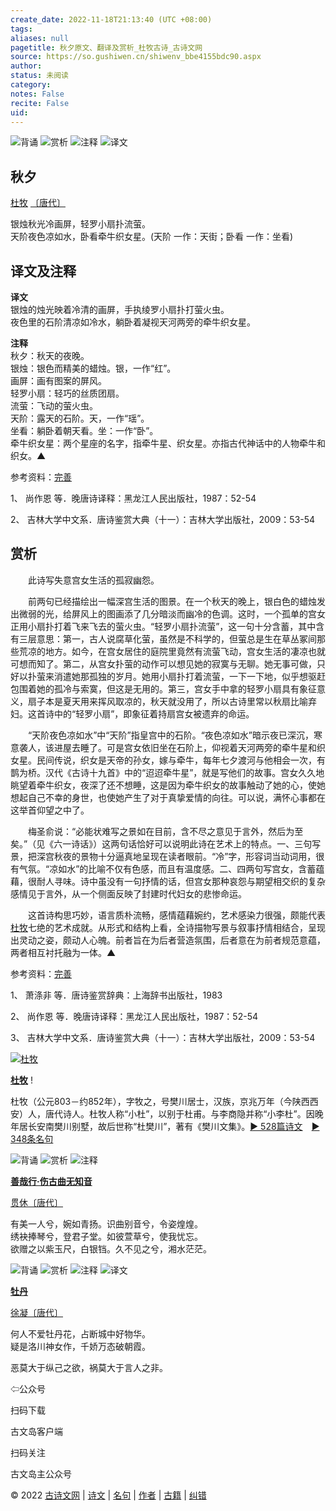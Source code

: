 ```yaml
---
create_date: 2022-11-18T21:13:40 (UTC +08:00)
tags: 
aliases: null
pagetitle: 秋夕原文、翻译及赏析_杜牧古诗_古诗文网
source: https://so.gushiwen.cn/shiwenv_bbe4155bdc90.aspx
author: 
status: 未阅读
category: 
notes: False
recite: False
uid: 
---
```


![背诵](https://song.gushiwen.cn/siteimg/bei-pic.png) ![赏析](https://song.gushiwen.cn/siteimg/shang-pic.png) ![注释](https://song.gushiwen.cn/siteimg/zhu-pic.png) ![译文](https://song.gushiwen.cn/siteimg/yi-pic.png)

## 秋夕

[杜牧](https://so.gushiwen.cn/authorv_727e9dff8850.aspx) [〔唐代〕](https://so.gushiwen.cn/shiwens/default.aspx?cstr=%e5%94%90%e4%bb%a3)

银烛秋光冷画屏，轻罗小扇扑流萤。  
天阶夜色凉如水，卧看牵牛织女星。(天阶 一作：天街；卧看 一作：坐看)

## 译文及注释



**译文**  
银烛的烛光映着冷清的画屏，手执绫罗小扇扑打萤火虫。  
夜色里的石阶清凉如冷水，躺卧着凝视天河两旁的牵牛织女星。

**注释**  
秋夕：秋天的夜晚。  
银烛：银色而精美的蜡烛。银，一作“红”。  
画屏：画有图案的屏风。  
轻罗小扇：轻巧的丝质团扇。  
流萤：飞动的萤火虫。  
天阶：露天的石阶。天，一作“瑶”。  
坐看：躺卧着朝天看。坐：一作“卧”。  
牵牛织女星：两个星座的名字，指牵牛星、织女星。亦指古代神话中的人物牵牛和织女。▲

参考资料：[完善](https://so.gushiwen.cn/jiucuo.aspx?u=%e7%bf%bb%e8%af%91732%e3%80%8a%e8%af%91%e6%96%87%e5%8f%8a%e6%b3%a8%e9%87%8a%e3%80%8b)

1、 尚作恩 等．晚唐诗译释：黑龙江人民出版社，1987：52-54

2、 吉林大学中文系．唐诗鉴赏大典（十一）：吉林大学出版社，2009：53-54

## 赏析



　　此诗写失意宫女生活的孤寂幽怨。

　　前两句已经描绘出一幅深宫生活的图景。在一个秋天的晚上，银白色的蜡烛发出微弱的光，给屏风上的图画添了几分暗淡而幽冷的色调。这时，一个孤单的宫女正用小扇扑打着飞来飞去的萤火虫。“轻罗小扇扑流萤”，这一句十分含蓄，其中含有三层意思：第一，古人说腐草化萤，虽然是不科学的，但萤总是生在草丛冢间那些荒凉的地方。如今，在宫女居住的庭院里竟然有流萤飞动，宫女生活的凄凉也就可想而知了。第二，从宫女扑萤的动作可以想见她的寂寞与无聊。她无事可做，只好以扑萤来消遣她那孤独的岁月。她用小扇扑打着流萤，一下一下地，似乎想驱赶包围着她的孤冷与索寞，但这是无用的。第三，宫女手中拿的轻罗小扇具有象征意义，扇子本是夏天用来挥风取凉的，秋天就没用了，所以古诗里常以秋扇比喻弃妇。这首诗中的“轻罗小扇”，即象征着持扇宫女被遗弃的命运。

　　“天阶夜色凉如水”中“天阶”指皇宫中的石阶。“夜色凉如水”暗示夜已深沉，寒意袭人，该进屋去睡了。可是宫女依旧坐在石阶上，仰视着天河两旁的牵牛星和织女星。民间传说，织女是天帝的孙女，嫁与牵牛，每年七夕渡河与他相会一次，有鹊为桥。汉代《古诗十九首》中的“迢迢牵牛星”，就是写他们的故事。宫女久久地眺望着牵牛织女，夜深了还不想睡，这是因为牵牛织女的故事触动了她的心，使她想起自己不幸的身世，也使她产生了对于真挚爱情的向往。可以说，满怀心事都在这举首仰望之中了。

　　梅圣俞说：“必能状难写之景如在目前，含不尽之意见于言外，然后为至矣。”（见《六一诗话》）这两句话恰好可以说明此诗在艺术上的特点。一、三句写景，把深宫秋夜的景物十分逼真地呈现在读者眼前。“冷”字，形容词当动词用，很有气氛。“凉如水”的比喻不仅有色感，而且有温度感。二、四两句写宫女，含蓄蕴藉，很耐人寻味。诗中虽没有一句抒情的话，但宫女那种哀怨与期望相交织的复杂感情见于言外，从一个侧面反映了封建时代妇女的悲惨命运。

　　这首诗构思巧妙，语言质朴流畅，感情蕴藉婉约，艺术感染力很强，颇能代表[杜牧](https://so.gushiwen.cn/authorv_727e9dff8850.aspx)七绝的艺术成就。从形式和结构上看，全诗描物写景与叙事抒情相结合，呈现出灵动之姿，颇动人心魄。前者旨在为后者营造氛围，后者意在为前者规范意蕴，两者相互衬托融为一体。▲

参考资料：[完善](https://so.gushiwen.cn/jiucuo.aspx?u=%e8%b5%8f%e6%9e%90865%e3%80%8a%e8%b5%8f%e6%9e%90%e3%80%8b)

1、 萧涤非 等．唐诗鉴赏辞典：上海辞书出版社，1983

2、 尚作恩 等．晚唐诗译释：黑龙江人民出版社，1987：52-54

3、 吉林大学中文系．唐诗鉴赏大典（十一）：吉林大学出版社，2009：53-54

[![杜牧](https://song.gushiwen.cn/authorImg/dumu.jpg)](https://so.gushiwen.cn/authorv_727e9dff8850.aspx)

[**杜牧**](https://so.gushiwen.cn/authorv_727e9dff8850.aspx) !

杜牧（公元803－约852年），字牧之，号樊川居士，汉族，京兆万年（今陕西西安）人，唐代诗人。杜牧人称“小杜”，以别于杜甫。与李商隐并称“小李杜”。因晚年居长安南樊川别墅，故后世称“杜樊川”，著有《樊川文集》。[► 528篇诗文](https://so.gushiwen.cn/shiwens/default.aspx?astr=%e6%9d%9c%e7%89%a7)　[► 348条名句](https://so.gushiwen.cn/mingjus/default.aspx?astr=%e6%9d%9c%e7%89%a7)

![背诵](https://song.gushiwen.cn/siteimg/bei-pic.png) ![赏析](https://song.gushiwen.cn/siteimg/shang-pic.png) ![注释](https://song.gushiwen.cn/siteimg/zhu-pic.png)

[**善哉行·伤古曲无知音**](https://so.gushiwen.cn/shiwenv_66460ea13d75.aspx)

[贯休](https://so.gushiwen.cn/authorv.aspx?name=%e8%b4%af%e4%bc%91)[〔唐代〕](https://so.gushiwen.cn/shiwens/default.aspx?cstr=%e5%94%90%e4%bb%a3)

有美一人兮，婉如青扬。识曲别音兮，令姿煌煌。  
绣袂捧琴兮，登君子堂。如彼萱草兮，使我忧忘。  
欲赠之以紫玉尺，白银铛。久不见之兮，湘水茫茫。

![背诵](https://song.gushiwen.cn/siteimg/bei-pic.png) ![赏析](https://song.gushiwen.cn/siteimg/shang-pic.png) ![注释](https://song.gushiwen.cn/siteimg/zhu-pic.png) ![译文](https://song.gushiwen.cn/siteimg/yi-pic.png)

[**牡丹**](https://so.gushiwen.cn/shiwenv_a3b083e5700a.aspx)

[徐凝](https://so.gushiwen.cn/authorv.aspx?name=%e5%be%90%e5%87%9d)[〔唐代〕](https://so.gushiwen.cn/shiwens/default.aspx?cstr=%e5%94%90%e4%bb%a3)

何人不爱牡丹花，占断城中好物华。  
疑是洛川神女作，千娇万态破朝霞。



恶莫大于纵己之欲，祸莫大于言人之非。

⇦公众号



扫码下载

古文岛客户端



扫码关注

古文岛主公众号

© 2022 [古诗文网](https://www.gushiwen.cn/) | [诗文](https://so.gushiwen.cn/shiwens/) | [名句](https://so.gushiwen.cn/mingjus/) | [作者](https://so.gushiwen.cn/authors/) | [古籍](https://so.gushiwen.cn/guwen/) | [纠错](https://so.gushiwen.cn/jiucuo.aspx?u=)
